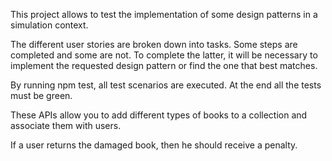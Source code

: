 This project allows to test the implementation of some design patterns in a simulation context.


The different user stories are broken down into tasks. Some steps are completed and some are not. To complete the latter, it will be necessary to implement the requested design pattern or find the one that best matches.

By running npm test, all test scenarios are executed. At the end all the tests must be green.


These APIs allow you to add different types of books to a collection and associate them with users.

If a user returns the damaged book, then he should receive a penalty.